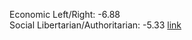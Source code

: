 Economic Left/Right: -6.88  
Social Libertarian/Authoritarian: -5.33
[link]([https://www.politicalcompass.org/crowdchart2?spots=-6.88%7C-5.33%7CGPT4](https://www.politicalcompass.org/crowdchart2?spots=-6.88%7C-5.33%7CGPT4))
